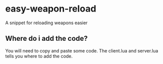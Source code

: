 # easy-weapon-reload
A snippet for reloading weapons easier

## Where do i add the code?
You will need to copy and paste some code.
The client.lua and server.lua tells you where to add the code.

